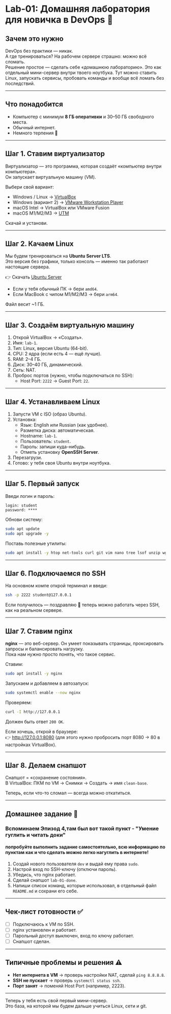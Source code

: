 # Lab-01: Домашняя лаборатория для новичка в DevOps 🐹

## Зачем это нужно
DevOps без практики — никак.  
А где тренироваться? На рабочем сервере страшно: можно всё сломать.  
Решение простое — сделать себе «домашнюю лабораторию». Это как отдельный мини-сервер внутри твоего ноутбука. Тут можно ставить Linux, запускать сервисы, пробовать команды и вообще всё ломать без последствий.  

---

## Что понадобится
- Компьютер с минимум **8 ГБ оперативки** и 30–50 ГБ свободного места.  
- Обычный интернет.  
- Немного терпения 🙂  

---

## Шаг 1. Ставим виртуализатор
Виртуализатор — это программа, которая создаёт «компьютер внутри компьютера».  
Он запускает виртуальную машину (VM).

Выбери свой вариант:  
- Windows / Linux → [VirtualBox](https://www.virtualbox.org/wiki/Downloads)  
- Windows (вариант 2) → [VMware Workstation Player](https://www.vmware.com/products/workstation-player.html)  
- macOS Intel → VirtualBox или VMware Fusion  
- macOS M1/M2/M3 → [UTM](https://mac.getutm.app/)  

Скачай и установи.

---

## Шаг 2. Качаем Linux
Мы будем тренироваться на **Ubuntu Server LTS**.  
Это версия без графики, только консоль — именно так работают настоящие сервера.  

👉 Скачать [Ubuntu Server](https://ubuntu.com/download/server)  

- Если у тебя обычный ПК → бери `amd64`.  
- Если MacBook с чипом M1/M2/M3 → бери `arm64`.  

Файл весит ~1 ГБ.

---

## Шаг 3. Создаём виртуальную машину
1. Открой VirtualBox → «Создать».  
2. Имя: `lab-1`.  
3. Тип: Linux, версия Ubuntu (64-bit).  
4. CPU: 2 ядра (если есть 4 — ещё лучше).  
5. RAM: 2–4 ГБ.  
6. Диск: 30–40 ГБ, динамический.  
7. Сеть: NAT.  
8. Проброс портов (нужно, чтобы подключаться по SSH):  
   - Host Port: `2222` → Guest Port: `22`.  

---

## Шаг 4. Устанавливаем Linux
1. Запусти VM с ISO (образ Ubuntu).  
2. Установка:  
   - Язык: English или Russian (как удобнее).  
   - Разметка диска: автоматическая.  
   - Hostname: `lab-1`.  
   - Пользователь: `student`.  
   - Пароль: запиши куда-нибудь.  
   - Отметь установку **OpenSSH Server**.  
3. Перезагрузи.  
4. Готово: у тебя своя Ubuntu внутри ноутбука.  

---

## Шаг 5. Первый запуск
Введи логин и пароль:
```
login: student
password: ****
```

Обнови систему:
```bash
sudo apt update
sudo apt upgrade -y
```

Поставь полезные утилиты:
```bash
sudo apt install -y htop net-tools curl git vim nano tree lsof unzip wget traceroute
```

---

## Шаг 6. Подключаемся по SSH
На основном компе открой терминал и введи:
```bash
ssh -p 2222 student@127.0.0.1
```

Если получилось — поздравляю 🎉 теперь можно работать через SSH, как на реальном сервере.  

---

## Шаг 7. Ставим nginx
**nginx** — это веб-сервер. Он умеет показывать страницы, проксировать запросы и балансировать нагрузку.  
Пока нам нужно просто понять, что такое сервис.

Ставим:
```bash
sudo apt install -y nginx
```

Запускаем и добавляем в автозапуск:
```bash
sudo systemctl enable --now nginx
```

Проверяем:
```bash
curl -I http://127.0.0.1
```

Должен быть ответ `200 OK`.

Если хочешь, открой в браузере:  
👉 http://127.0.0.1:8080 (для этого нужно пробросить порт 8080 → 80 в настройках VirtualBox).  

---

## Шаг 8. Делаем снапшот
Снапшот = «сохранение состояния».  
В VirtualBox: ПКМ по VM → Снимки → Создать → имя `clean-base`.  

Теперь, если что-то сломал — всегда можно откатиться.  

---

## Домашнее задание 📝
### Вспоминаем Эпизод 4,там был вот такой пункт - "Умение гуглить и читать доки"
#### попробуйте выполнить задание самостоятельно, всю информацию по пунктам как и что сделать можно легко нагуглить в интернете!

1. Создай нового пользователя `dev` и выдай ему права `sudo`.  
2. Настрой вход по SSH-ключу (отключи пароль).  
3. Убедись, что nginx работает.  
4. Сделай снапшот `lab-01-done`.  
5. Напиши список команд, которые использовал, в отдельный файл `README.md` и сохрани его себе.  

---

## Чек-лист готовности ✅
- [ ] Подключаюсь к VM по SSH.  
- [ ] nginx установлен и работает.  
- [ ] Парольный доступ выключен, вход по ключу работает.  
- [ ] Снапшот сделан.  

---

## Типичные проблемы и решения ⚠️
- **Нет интернета в VM** → проверь настройки NAT, сделай `ping 8.8.8.8`.  
- **SSH не пускает** → проверь `systemctl status ssh`.  
- **Порт занят** → поменяй Host Port (например, 2223).  

---

Теперь у тебя есть свой первый мини-сервер.  
Это база, на которой мы будем дальше учиться Linux, сети и git.
